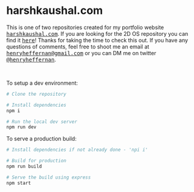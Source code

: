 # harshkaushal.com

This is one of two repositories created for my portfolio website <a href="https://harshkaushal.com/"><samp>harshkaushal.com</samp></a>. If you are looking for the 2D OS repository you can find it <a href="https://github.com/henryjeff/portfolio-inner-site"><samp>here</samp></a>! Thanks for taking the time to check this out. If you have any questions of comments, feel free to shoot me an email at <samp><a href="mailto:henryheffernan@gmail.com">henryheffernan@gmail.com</a></samp> or you can DM me on twitter <a href="https://twitter.com/henryheffernan"><samp>@henryheffernan</samp></a>.

<br>

To setup a dev environment:

```bash
# Clone the repository

# Install dependencies 
npm i

# Run the local dev server
npm run dev
```

To serve a production build:

```bash
# Install dependencies if not already done - 'npi i'

# Build for production
npm run build

# Serve the build using express
npm start
```
